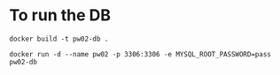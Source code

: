 # To run the DB
```docker build -t pw02-db .```

```docker run -d --name pw02 -p 3306:3306 -e MYSQL_ROOT_PASSWORD=pass pw02-db```